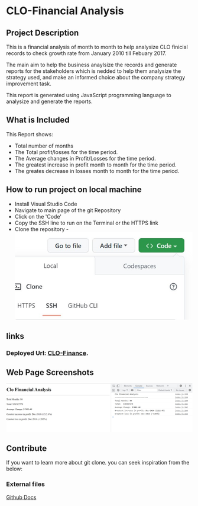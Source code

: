 # CLO-Financial Analysis 
## Project Description

This is a financial analysis of month to month to help analysize CLO finicial records to check growth rate from January 2010 till Febuary 2017.

The main aim to help the business anaylsize the records and generate  reports for the stakeholders which is nedded to help them analysize the strategy used, and make an informed choice about the company strategy improvement task.

This report is generated using JavaScript programming language to analysize and generate the reports.

 ## What is Included

 This Report shows:
 * Total number of months
 * The Total profit/losses for the time period.
 * The Average changes in Profit/Losses for the time period.
 * The greatest increase in profit month to month for the time period.
 * The greates decrease in losses month to month for the time period.

## How to run project on local machine
* Install Visual Studio Code
* Navigate to main page of the git Repository
* Click on the 'Code'
* Copy the SSH line to run on the Terminal or  the HTTPS link
* Clone the repository - 
![Git clone](./starter/assests/images/gitClone.jpg)

## links
### Deployed Url: [CLO-Finance](https://yemioyedeji89.github.io/Console-Finances/).
## Web Page Screenshots
![CLO-Finance webpage](./starter/assests/images/ScreenshotCLOFinance.jpg)

## Contribute
If you want to learn more about git clone. you can seek inspiration from the below:
### External files
[Github Docs](https://docs.github.com/en/repositories)


